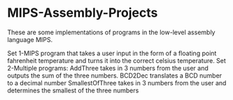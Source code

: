 # MIPS-Assembly-Projects

These are some implementations of programs in the low-level assembly language MIPS.

Set 1-MIPS program that takes a user input in the form of a floating point fahrenheit temperature and turns it into the correct celsius temperature.
Set 2-Multiple programs: AddThree takes in 3 numbers from the user and outputs the sum of the three numbers.
                         BCD2Dec translates a BCD number to a decimal number
                         SmallestOfThree takes in 3 numbers from the user and determines the smallest of the three numbers
